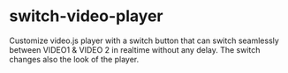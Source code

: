 # switch-video-player
Customize video.js player with a switch button that can switch seamlessly between VIDEO1 &amp; VIDEO 2 in realtime without any delay. The switch changes also the look of the player. 
